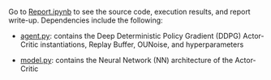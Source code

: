 Go to [Report.ipynb](https://github.com/Kevin-Chen0/deep-reinforcement-learning/blob/master/p2_continuous-control/Report.ipynb) to see the source code, execution results, and report write-up. Dependencies include the following:

* [agent.py](https://github.com/Kevin-Chen0/deep-reinforcement-learning/blob/master/p2_continuous-control/agent.py): contains the Deep Deterministic Policy Gradient (DDPG) Actor-Critic instantiations, Replay Buffer, OUNoise, and hyperparameters

* [model.py](https://github.com/Kevin-Chen0/deep-reinforcement-learning/blob/master/p2_continuous-control/model.py): contains the Neural Network (NN) architecture of the Actor-Critic

